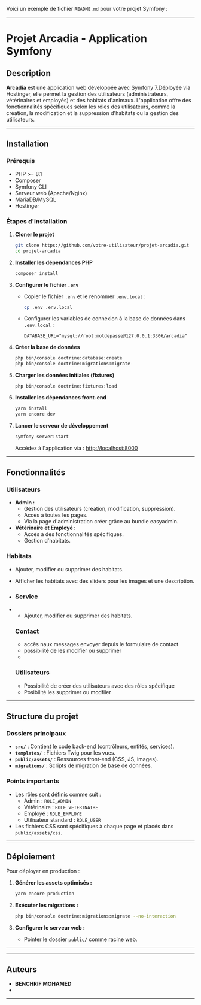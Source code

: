 Voici un exemple de fichier `README.md` pour votre projet Symfony : 

---

# Projet Arcadia - Application Symfony

## Description
**Arcadia** est une application web développée avec Symfony 7.Déployée via Hostinger, elle permet la gestion des utilisateurs (administrateurs, vétérinaires et employés) et des habitats d'animaux.
L'application offre des fonctionnalités spécifiques selon les rôles des utilisateurs, comme la création, la modification et la suppression d'habitats ou la gestion des utilisateurs.

---

## Installation

### Prérequis
- PHP >= 8.1
- Composer
- Symfony CLI
- Serveur web (Apache/Nginx)
- MariaDB/MySQL
- Hostinger
### Étapes d'installation

1. **Cloner le projet**
   ```bash
   git clone https://github.com/votre-utilisateur/projet-arcadia.git
   cd projet-arcadia
   ```

2. **Installer les dépendances PHP**
   ```bash
   composer install
   ```

3. **Configurer le fichier `.env`**
   - Copier le fichier `.env` et le renommer `.env.local` :
     ```bash
     cp .env .env.local
     ```
   - Configurer les variables de connexion à la base de données dans `.env.local` :
     ```env
     DATABASE_URL="mysql://root:motdepasse@127.0.0.1:3306/arcadia"
     ```

4. **Créer la base de données**
   ```bash
   php bin/console doctrine:database:create
   php bin/console doctrine:migrations:migrate
   ```

5. **Charger les données initiales (fixtures)**
   ```bash
   php bin/console doctrine:fixtures:load
   ```

6. **Installer les dépendances front-end**
   ```bash
   yarn install
   yarn encore dev
   ```

7. **Lancer le serveur de développement**
   ```bash
   symfony server:start
   ```
   Accédez à l'application via : [http://localhost:8000](http://localhost:8000)

---

## Fonctionnalités

### Utilisateurs
- **Admin :**
  - Gestion des utilisateurs (création, modification, suppression).
  - Accès à toutes les pages.
  - Via la page d'administration créer grâce au bundle easyadmin.
- **Vétérinaire et Employé :**
  - Accès à des fonctionnalités spécifiques.
  - Gestion d'habitats.

### Habitats
- Ajouter, modifier ou supprimer des habitats.
- Afficher les habitats avec des sliders pour les images et une description.

- ### Service
- - Ajouter, modifier ou supprimer des habitats.
 
  ### Contact

  - accès naux messages envoyer depuis le formulaire de contact
  - possibilité de les modifier ou supprimer
  - 
   ### Utilisateurs
  - Possibilité de créer des utilisateurs avec des rôles spécifique
  - Posibilité les supprimer ou modfiier

    
  

---

## Structure du projet

### Dossiers principaux
- **`src/`** : Contient le code back-end (contrôleurs, entités, services).
- **`templates/`** : Fichiers Twig pour les vues.
- **`public/assets/`** : Ressources front-end (CSS, JS, images).
- **`migrations/`** : Scripts de migration de base de données.

### Points importants
- Les rôles sont définis comme suit :
  - Admin : `ROLE_ADMIN`
  - Vétérinaire : `ROLE_VETERINAIRE`
  - Employé : `ROLE_EMPLOYE`
  - Utilisateur standard : `ROLE_USER`
- Les fichiers CSS sont spécifiques à chaque page et placés dans `public/assets/css`.

---

## Déploiement
Pour déployer en production :
1. **Générer les assets optimisés :**
   ```bash
   yarn encore production
   ```

2. **Exécuter les migrations :**
   ```bash
   php bin/console doctrine:migrations:migrate --no-interaction
   ```

3. **Configurer le serveur web :**
   - Pointer le dossier `public/` comme racine web.

---


---

## Auteurs
- **BENCHRIF MOHAMED**
-

---
